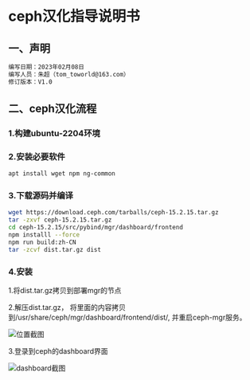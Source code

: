 # ceph汉化指导说明书

## 一、声明

~~~bash
编写日期：2023年02月08日
编写人员：朱超（tom_toworld@163.com）
修订版本：V1.0
~~~

## 二、ceph汉化流程

### 1.构建ubuntu-2204环境

### 2.安装必要软件

~~~bash
apt install wget npm ng-common
~~~

### 3.下载源码并编译

~~~bash
wget https://download.ceph.com/tarballs/ceph-15.2.15.tar.gz
tar -zxvf ceph-15.2.15.tar.gz
cd ceph-15.2.15/src/pybind/mgr/dashboard/frontend
npm installl --force
npm run build:zh-CN
tar -zcvf dist.tar.gz dist
~~~

### 4.安装

1.将dist.tar.gz拷贝到部署mgr的节点

2.解压dist.tar.gz， 将里面的内容拷贝到/usr/share/ceph/mgr/dashboard/frontend/dist/, 并重启ceph-mgr服务。

![位置截图](https://gitee.com/Tom_zc/my_doc/raw/master/ceph汉化/assets/1675831729432.png)

3.登录到ceph的dashboard界面

![dashboard截图](https://gitee.com/Tom_zc/my_doc/raw/master/ceph汉化/assets/1675831833885.png)